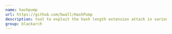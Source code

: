 ```yaml
---
name: hashpump
url: https://github.com/bwall/HashPump
description: tool to exploit the hash length extension attack in various hashing algorithms. URL : https://github.com/bwall/HashPump Groups : blackarch blackarch-crypto blackarch-cracker
group: blackarch
---
```

